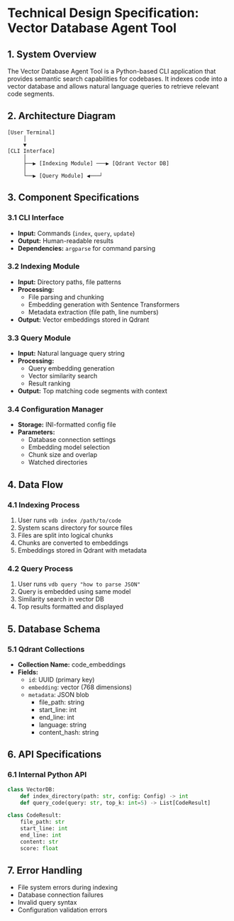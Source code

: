 # Technical Design Specification: Vector Database Agent Tool

## 1. System Overview
The Vector Database Agent Tool is a Python-based CLI application that provides semantic search capabilities for codebases. It indexes code into a vector database and allows natural language queries to retrieve relevant code segments.

## 2. Architecture Diagram
```
[User Terminal] 
     │
     ▼
[CLI Interface] 
     │
     ├──▶ [Indexing Module] ───▶ [Qdrant Vector DB]
     │
     └──▶ [Query Module] ◀───┘
```

## 3. Component Specifications
### 3.1 CLI Interface
- **Input:** Commands (`index`, `query`, `update`)
- **Output:** Human-readable results
- **Dependencies:** `argparse` for command parsing

### 3.2 Indexing Module
- **Input:** Directory paths, file patterns
- **Processing:**
  - File parsing and chunking
  - Embedding generation with Sentence Transformers
  - Metadata extraction (file path, line numbers)
- **Output:** Vector embeddings stored in Qdrant

### 3.3 Query Module
- **Input:** Natural language query string
- **Processing:**
  - Query embedding generation
  - Vector similarity search
  - Result ranking
- **Output:** Top matching code segments with context

### 3.4 Configuration Manager
- **Storage:** INI-formatted config file
- **Parameters:**
  - Database connection settings
  - Embedding model selection
  - Chunk size and overlap
  - Watched directories

## 4. Data Flow
### 4.1 Indexing Process
1. User runs `vdb index /path/to/code`
2. System scans directory for source files
3. Files are split into logical chunks
4. Chunks are converted to embeddings
5. Embeddings stored in Qdrant with metadata

### 4.2 Query Process
1. User runs `vdb query "how to parse JSON"`
2. Query is embedded using same model
3. Similarity search in vector DB
4. Top results formatted and displayed

## 5. Database Schema
### 5.1 Qdrant Collections
- **Collection Name:** code_embeddings
- **Fields:**
  - `id`: UUID (primary key)
  - `embedding`: vector (768 dimensions)
  - `metadata`: JSON blob
    - file_path: string
    - start_line: int
    - end_line: int
    - language: string
    - content_hash: string

## 6. API Specifications
### 6.1 Internal Python API
```python
class VectorDB:
    def index_directory(path: str, config: Config) -> int
    def query_code(query: str, top_k: int=5) -> List[CodeResult]

class CodeResult:
    file_path: str
    start_line: int
    end_line: int
    content: str
    score: float
```

## 7. Error Handling
- File system errors during indexing
- Database connection failures
- Invalid query syntax
- Configuration validation errors